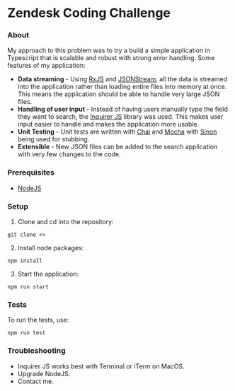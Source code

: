 # Zendesk Coding Challenge

### About

My approach to this problem was to try a build a simple application in Typescript that is scalable and robust with strong error handling. Some features of my application:

* **Data streaming** - Using [RxJS](https://www.npmjs.com/package/rxjs) and [JSONStream](https://www.npmjs.com/package/JSONStream), all the data is streamed into the application rather than loading entire files into memory at once. This means the application should be able to handle very large JSON files.
* **Handling of user input** - Instead of having users manually type the field they want to search, the [Inquirer JS](https://www.npmjs.com/package/inquirer) library was used. This makes user input easier to handle and makes the application more usable.
* **Unit Testing** - Unit tests are written with [Chai](https://www.npmjs.com/package/chai) and [Mocha](https://www.npmjs.com/package/mocha) with [Sinon](https://www.npmjs.com/package/sinon) being used for stubbing.
* **Extensible** - New JSON files can be added to the search application with very few changes to the code.

### Prerequisites

* [NodeJS](https://nodejs.org/en/download/)

### Setup

1. Clone and cd into the repository:

```
git clone <>
```

2. Install node packages:

```
npm install
```

3. Start the application:

```
npm run start
```

### Tests

To run the tests, use:

```
npm run test
```

### Troubleshooting

* Inquirer JS works best with Terminal or iTerm on MacOS.
* Upgrade NodeJS.
* Contact me.

